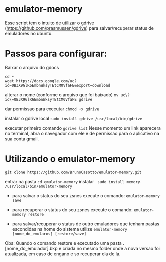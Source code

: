 # emulator-memory
Esse script tem o intuito de utilizar o gdrive (https://github.com/prasmussen/gdrive) para salvar/recuperar status de emuladores no ubuntu.

# Passos para configurar:
Baixar o arquivo do gdocs
``` 
cd ~
wget https://docs.google.com/uc?id=0B3X9GlR6EmbnWksyTEtCM0VfaFE&export=download
```

alterar o nome (conforme o arquivo que foi baixado)
```mv uc\?id\=0B3X9GlR6EmbnWksyTEtCM0VfaFE gdrive```

dar permissao para executar
```chmod +x gdrive```

instalar o gdrive local
```sudo install gdrive /usr/local/bin/gdrive```

executar primeiro comando
```gdrive list```
Nesse momento um link aparecera no terminal, abra o navegador com ele e de permissao para o aplicativo na sua conta gmail.

# Utilizando o emulator-memory
```git clone https://github.com/BrunoCasotto/emulator-memory.git```

entrar na pasta
``cd emulator-memory``
instalar
``` sudo install memory /usr/local/bin/emulator-memory```

* para salvar o status do seu zsnes execute o comando:
``` emulator-memory save ```

* para recuperar o status do seu zsnes execute o comando:
``` emulator-memory restore ```

* para salvar/recuperar o status de outro emuladores que tenham pastas escondidas na home do sistema utilize
``` emulator-memory [nome_do_emularos] [restore/save] ```

Obs: Quando o comando restore e executado uma pasta .[nome_do_emulador].bkp e criada no mesmo folder onde a nova versao foi atualizada, em caso de engano e so recuperar ela de la.